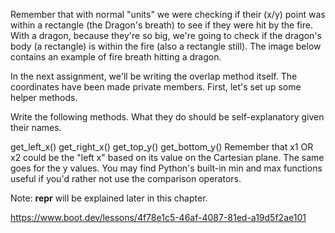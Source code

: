Remember that with normal "units" we were checking if their (x/y) point was within a rectangle (the Dragon's breath) to see if they were hit by the fire. With a dragon, because they're so big, we're going to check if the dragon's body (a rectangle) is within the fire (also a rectangle still). The image below contains an example of fire breath hitting a dragon.

In the next assignment, we'll be writing the overlap method itself. The coordinates have been made private members. First, let's set up some helper methods.

Write the following methods. What they do should be self-explanatory given their names.

get_left_x()
get_right_x()
get_top_y()
get_bottom_y()
Remember that x1 OR x2 could be the "left x" based on its value on the Cartesian plane. The same goes for the y values. You may find Python's built-in min and max functions useful if you'd rather not use the comparison operators.

Note: __repr__ will be explained later in this chapter.

https://www.boot.dev/lessons/4f78e1c5-46af-4087-81ed-a19d5f2ae101

